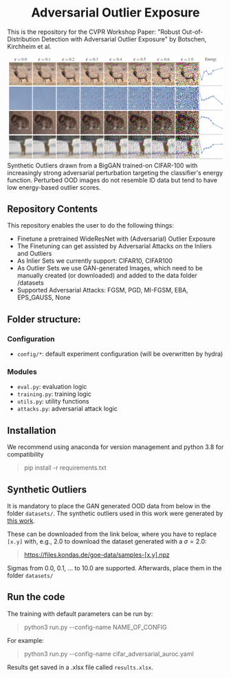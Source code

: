 <div align="center">
 
# Adversarial Outlier Exposure

</div>
 
This is the repository for the CVPR Workshop Paper: "Robust Out-of-Distribution Detection with Adversarial Outlier Exposure" by Botschen, Kirchheim et al. 

![Showcase of functioning of Adversarial Outlier Exposure on CIFAR-100](example.png)
Synthetic Outliers drawn from a BigGAN trained-on CIFAR-100 with increasingly strong adversarial perturbation targeting the classifier's energy function. Perturbed OOD images do not resemble ID data but tend to have low energy-based outlier scores. 

## Repository Contents
This repository enables the user to do the following things:
- Finetune a pretrained WideResNet with (Adversarial) Outlier Exposure
- The Finetuning can get assisted by Adversarial Attacks on the Inliers and Outliers
- As Inlier Sets we currently support: CIFAR10, CIFAR100
- As Outlier Sets we use GAN-generated Images, which need to be manually created (or downloaded) and added to the data folder /datasets
- Supported Adversarial Attacks: FGSM, PGD, MI-FGSM, EBA, EPS_GAUSS, None

 ## Folder structure:
 ### Configuration
 
- `config/*`: default experiment configuration (will be overwritten by hydra)

### Modules 
- `eval.py`: evaluation logic
- `training.py`: training logic
- `utils.py`: utility functions
- `attacks.py`: adversarial attack logic

## Installation
We recommend using anaconda for version management and python 3.8 for compatibility

> pip install -r requirements.txt


## Synthetic Outliers
It is mandatory to place the GAN generated OOD data from below in the folder ```datasets/```. 
The synthetic outliers used in this work were generated by [this work](https://openreview.net/forum?id=SU7OAfhc8OM). 

These can be downloaded from the link below, where you have to replace `[x.y]` with, e.g., 2.0 to download the dataset generated with a $\sigma = 2.0$:

> https://files.kondas.de/goe-data/samples-[x.y].npz

Sigmas from 0.0, 0.1, ... to 10.0 are supported.
Afterwards, place them in the folder ```datasets/```

## Run the code
The training with default parameters can be run by:

> python3 run.py --config-name NAME_OF_CONFIG

For example: 

> python3 run.py --config-name cifar_adversarial_auroc.yaml

Results get saved in a .xlsx file called `results.xlsx`.

